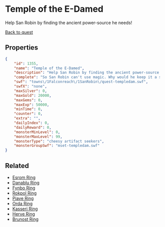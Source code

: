 # Temple of the E-Damed

Help San Robin by finding the ancient power-source he needs!

[Back to quest](../quests.md)

## Properties

```json
{
    "id": 1355,
    "name": "Temple of the E-Damed",
    "description": "Help San Robin by finding the ancient power-source he needs!",
    "complete": "So San Robin can't use magic. Why would he keep it a secret? And that Vurrman looked like he had something to do with cheese...",
    "swf": "towns\/1Falconreach\/1SanRobin\/quest-templedam.swf",
    "swfX": "none",
    "maxSilver": 0,
    "maxGold": 20000,
    "maxGems": 0,
    "maxExp": 50000,
    "minTime": 0,
    "counter": 0,
    "extra": "",
    "dailyIndex": 0,
    "dailyReward": 0,
    "monsterMinLevel": 0,
    "monsterMaxLevel": 99,
    "monsterType": "cheesy artifact seekers",
    "monsterGroupSwf": "mset-templedam.swf"
}
```

## Related

- [Esrom Ring](../items/15741-esrom-ring.md)
- [Danablu Ring](../items/15742-danablu-ring.md)
- [Fynbo Ring](../items/15743-fynbo-ring.md)
- [Rokpol Ring](../items/15744-rokpol-ring.md)
- [Piave Ring](../items/15745-piave-ring.md)
- [Orda Ring](../items/15746-orda-ring.md)
- [Kasseri Ring](../items/15747-kasseri-ring.md)
- [Herve Ring](../items/15748-herve-ring.md)
- [Brunost Ring](../items/15749-brunost-ring.md)

